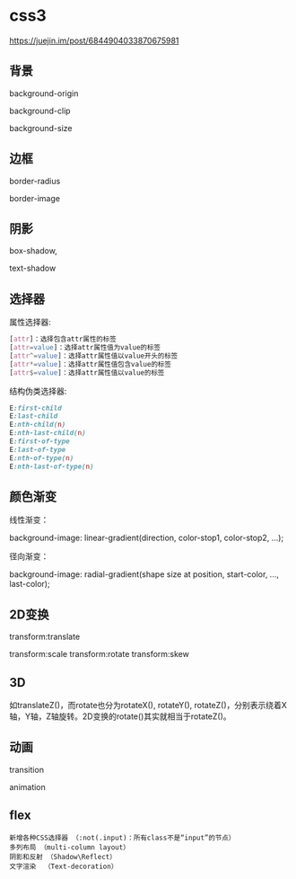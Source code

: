# css3

<https://juejin.im/post/6844904033870675981>

## 背景

background-origin

background-clip

background-size

## 边框

border-radius

border-image

## 阴影

box-shadow,

text-shadow

## 选择器

属性选择器:

```css
[attr]：选择包含attr属性的标签
[attr=value]：选择attr属性值为value的标签
[attr^=value]：选择attr属性值以value开头的标签
[attr*=value]：选择attr属性值包含value的标签
[attr$=value]：选择attr属性值以value的标签
```

结构伪类选择器:

```css
E:first-child
E:last-child
E:nth-child(n)
E:nth-last-child(n)
E:first-of-type
E:last-of-type
E:nth-of-type(n)
E:nth-last-of-type(n)
```

## 颜色渐变

线性渐变：

background-image: linear-gradient(direction, color-stop1, color-stop2, ...);

径向渐变：

background-image: radial-gradient(shape size at position, start-color, ..., last-color);

## 2D变换

transform:translate

transform:scale
transform:rotate
transform:skew

## 3D

如translateZ()，而rotate也分为rotateX(), rotateY(), rotateZ()，分别表示绕着X轴，Y轴，Z轴旋转。2D变换的rotate()其实就相当于rotateZ()。

## 动画

transition

animation

## flex

```
新增各种CSS选择器 （:not(.input)：所有class不是“input”的节点）
多列布局 （multi-column layout）
阴影和反射 （Shadow\Reflect）
文字渲染  （Text-decoration）

```
